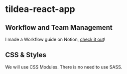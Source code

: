# tildea-react-app

## Workflow and Team Management

I made a Workflow guide on Notion, [check it out](https://www.notion.so/alexnb98/Tildea-Workflow-87f071f67fa84a1ca133da2e286a424e)!

## CSS & Styles

We will use CSS Modules. There is no need to use SASS.